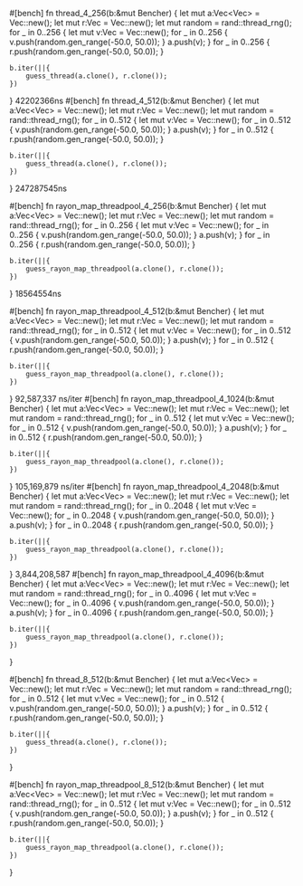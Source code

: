 #[bench]
fn thread_4_256(b:&mut Bencher) {
    let mut a:Vec<Vec<f64>> = Vec::new();
    let mut r:Vec<f64> = Vec::new();
    let mut random = rand::thread_rng();
    for _ in 0..256 {
        let mut v:Vec<f64> = Vec::new();
        for _ in 0..256 {
            v.push(random.gen_range(-50.0, 50.0));
        }
        a.push(v);
    }
    for _ in 0..256 {
        r.push(random.gen_range(-50.0, 50.0));
    }

    b.iter(||{
        guess_thread(a.clone(), r.clone());
    })
}
42202366ns
#[bench]
fn thread_4_512(b:&mut Bencher) {
    let mut a:Vec<Vec<f64>> = Vec::new();
    let mut r:Vec<f64> = Vec::new();
    let mut random = rand::thread_rng();
    for _ in 0..512 {
        let mut v:Vec<f64> = Vec::new();
        for _ in 0..512 {
            v.push(random.gen_range(-50.0, 50.0));
        }
        a.push(v);
    }
    for _ in 0..512 {
        r.push(random.gen_range(-50.0, 50.0));
    }

    b.iter(||{
        guess_thread(a.clone(), r.clone());
    })
}
247287545ns

#[bench]
fn rayon_map_threadpool_4_256(b:&mut Bencher) {
    let mut a:Vec<Vec<f64>> = Vec::new();
    let mut r:Vec<f64> = Vec::new();
    let mut random = rand::thread_rng();
    for _ in 0..256 {
        let mut v:Vec<f64> = Vec::new();
        for _ in 0..256 {
            v.push(random.gen_range(-50.0, 50.0));
        }
        a.push(v);
    }
    for _ in 0..256 {
        r.push(random.gen_range(-50.0, 50.0));
    }

    b.iter(||{
        guess_rayon_map_threadpool(a.clone(), r.clone());
    })
    
    
}
18564554ns

#[bench]
fn rayon_map_threadpool_4_512(b:&mut Bencher) {
    let mut a:Vec<Vec<f64>> = Vec::new();
    let mut r:Vec<f64> = Vec::new();
    let mut random = rand::thread_rng();
    for _ in 0..512 {
        let mut v:Vec<f64> = Vec::new();
        for _ in 0..512 {
            v.push(random.gen_range(-50.0, 50.0));
        }
        a.push(v);
    }
    for _ in 0..512 {
        r.push(random.gen_range(-50.0, 50.0));
    }

    b.iter(||{
        guess_rayon_map_threadpool(a.clone(), r.clone());
    })
}
92,587,337 ns/iter
#[bench]
fn rayon_map_threadpool_4_1024(b:&mut Bencher) {
    let mut a:Vec<Vec<f64>> = Vec::new();
    let mut r:Vec<f64> = Vec::new();
    let mut random = rand::thread_rng();
    for _ in 0..512 {
        let mut v:Vec<f64> = Vec::new();
        for _ in 0..512 {
            v.push(random.gen_range(-50.0, 50.0));
        }
        a.push(v);
    }
    for _ in 0..512 {
        r.push(random.gen_range(-50.0, 50.0));
    }

    b.iter(||{
        guess_rayon_map_threadpool(a.clone(), r.clone());
    })
}
105,169,879 ns/iter
#[bench]
fn rayon_map_threadpool_4_2048(b:&mut Bencher) {
    let mut a:Vec<Vec<f64>> = Vec::new();
    let mut r:Vec<f64> = Vec::new();
    let mut random = rand::thread_rng();
    for _ in 0..2048 {
        let mut v:Vec<f64> = Vec::new();
        for _ in 0..2048 {
            v.push(random.gen_range(-50.0, 50.0));
        }
        a.push(v);
    }
    for _ in 0..2048 {
        r.push(random.gen_range(-50.0, 50.0));
    }

    b.iter(||{
        guess_rayon_map_threadpool(a.clone(), r.clone());
    })
}
3,844,208,587
#[bench]
fn rayon_map_threadpool_4_4096(b:&mut Bencher) {
    let mut a:Vec<Vec<f64>> = Vec::new();
    let mut r:Vec<f64> = Vec::new();
    let mut random = rand::thread_rng();
    for _ in 0..4096 {
        let mut v:Vec<f64> = Vec::new();
        for _ in 0..4096 {
            v.push(random.gen_range(-50.0, 50.0));
        }
        a.push(v);
    }
    for _ in 0..4096 {
        r.push(random.gen_range(-50.0, 50.0));
    }

    b.iter(||{
        guess_rayon_map_threadpool(a.clone(), r.clone());
    })
}

#[bench]
fn thread_8_512(b:&mut Bencher) {
    let mut a:Vec<Vec<f64>> = Vec::new();
    let mut r:Vec<f64> = Vec::new();
    let mut random = rand::thread_rng();
    for _ in 0..512 {
        let mut v:Vec<f64> = Vec::new();
        for _ in 0..512 {
            v.push(random.gen_range(-50.0, 50.0));
        }
        a.push(v);
    }
    for _ in 0..512 {
        r.push(random.gen_range(-50.0, 50.0));
    }

    b.iter(||{
        guess_thread(a.clone(), r.clone());
    })
}

#[bench]
fn rayon_map_threadpool_8_512(b:&mut Bencher) {
    let mut a:Vec<Vec<f64>> = Vec::new();
    let mut r:Vec<f64> = Vec::new();
    let mut random = rand::thread_rng();
    for _ in 0..512 {
        let mut v:Vec<f64> = Vec::new();
        for _ in 0..512 {
            v.push(random.gen_range(-50.0, 50.0));
        }
        a.push(v);
    }
    for _ in 0..512 {
        r.push(random.gen_range(-50.0, 50.0));
    }

    b.iter(||{
        guess_rayon_map_threadpool(a.clone(), r.clone());
    })
}